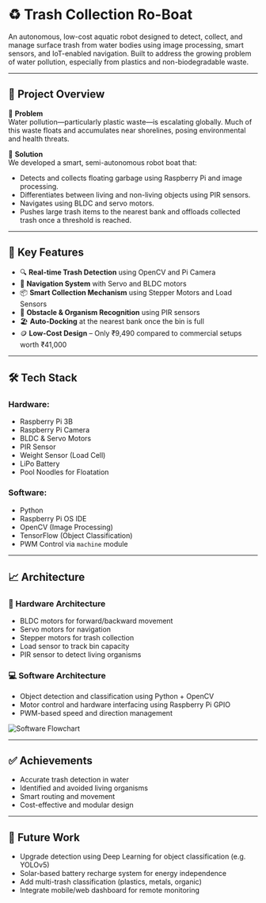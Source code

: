 # ♻️ Trash Collection Ro-Boat

An autonomous, low-cost aquatic robot designed to detect, collect, and manage surface trash from water bodies using image processing, smart sensors, and IoT-enabled navigation. Built to address the growing problem of water pollution, especially from plastics and non-biodegradable waste.

---

## 📌 Project Overview

🌊 **Problem**  
Water pollution—particularly plastic waste—is escalating globally. Much of this waste floats and accumulates near shorelines, posing environmental and health threats.

🚤 **Solution**  
We developed a smart, semi-autonomous robot boat that:
- Detects and collects floating garbage using Raspberry Pi and image processing.
- Differentiates between living and non-living objects using PIR sensors.
- Navigates using BLDC and servo motors.
- Pushes large trash items to the nearest bank and offloads collected trash once a threshold is reached.

---

## 🧠 Key Features

- 🔍 **Real-time Trash Detection** using OpenCV and Pi Camera
- 🧭 **Navigation System** with Servo and BLDC motors
- 📦 **Smart Collection Mechanism** using Stepper Motors and Load Sensors
- 🧠 **Obstacle & Organism Recognition** using PIR sensors
- 🏖️ **Auto-Docking** at the nearest bank once the bin is full
- 🪙 **Low-Cost Design** – Only ₹9,490 compared to commercial setups worth ₹41,000

---

## 🛠️ Tech Stack

### Hardware:
- Raspberry Pi 3B
- Raspberry Pi Camera
- BLDC & Servo Motors
- PIR Sensor
- Weight Sensor (Load Cell)
- LiPo Battery
- Pool Noodles for Floatation

### Software:
- Python
- Raspberry Pi OS IDE
- OpenCV (Image Processing)
- TensorFlow (Object Classification)
- PWM Control via `machine` module

---

## 📈 Architecture

### 🔧 Hardware Architecture

- BLDC motors for forward/backward movement
- Servo motors for navigation
- Stepper motors for trash collection
- Load sensor to track bin capacity
- PIR sensor to detect living organisms

### 💻 Software Architecture

- Object detection and classification using Python + OpenCV
- Motor control and hardware interfacing using Raspberry Pi GPIO
- PWM-based speed and direction management

![Software Flowchart](./assets/software_flowchart.png)

---


## ✅ Achievements

- Accurate trash detection in water
- Identified and avoided living organisms
- Smart routing and movement
- Cost-effective and modular design

---

## 🔮 Future Work

- Upgrade detection using Deep Learning for object classification (e.g. YOLOv5)
- Solar-based battery recharge system for energy independence
- Add multi-trash classification (plastics, metals, organic)
- Integrate mobile/web dashboard for remote monitoring
